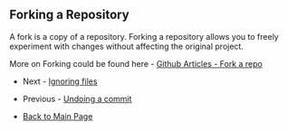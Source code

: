 ## Forking a Repository

A fork is a copy of a repository. Forking a repository allows you to freely experiment with changes without affecting the original project.

More on Forking could be found here - [Github Articles - Fork a repo](https://help.github.com/en/articles/fork-a-repo)

- Next - [Ignoring files](./Ignoring-files.md)
- Previous - [Undoing a commit](./Undoing-a-commit.md) 

- [Back to Main Page](./index.md)